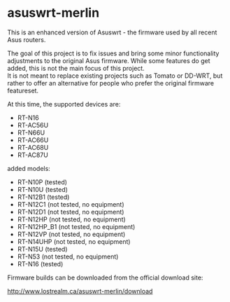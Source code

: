 asuswrt-merlin
==============

This is an enhanced version of Asuswrt - the firmware used by all recent Asus routers. 

The goal of this project is to fix issues and bring some minor functionality adjustments to the 
original Asus firmware.  While some features do get added, this is not the main focus of this project.  
It is not meant to replace existing projects such as Tomato or DD-WRT, but rather to offer an alternative 
for people who prefer the original firmware featureset.

At this time, the supported devices are:

- RT-N16
- RT-AC56U
- RT-N66U
- RT-AC66U
- RT-AC68U
- RT-AC87U

added models:

- RT-N10P (tested)
- RT-N10U (tested)
- RT-N12B1 (tested)
- RT-N12C1 (not tested, no equipment)
- RT-N12D1 (not tested, no equipment)
- RT-N12HP (not tested, no equipment)
- RT-N12HP_B1 (not tested, no equipment)
- RT-N12VP (not tested, no equipment)
- RT-N14UHP (not tested, no equipment)
- RT-N15U (tested)
- RT-N53 (not tested, no equipment)
- RT-N16 (tested)

Firmware builds can be downloaded from the official download site:

http://www.lostrealm.ca/asuswrt-merlin/download
